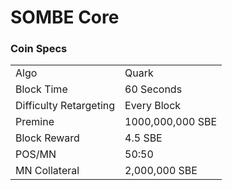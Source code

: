 SOMBE Core
=====================================

### Coin Specs
<table>
<tr><td>Algo</td><td>Quark</td></tr>
<tr><td>Block Time</td><td>60 Seconds</td></tr>
<tr><td>Difficulty Retargeting</td><td>Every Block</td></tr>
<tr><td>Premine</td><td>1000,000,000 SBE</td></tr>
<tr><td>Block Reward</td><td>4.5 SBE</td></tr>
<tr><td>POS/MN</td><td>50:50</td></tr>
<tr><td>MN Collateral</td><td>2,000,000 SBE</td></tr>
</table>
